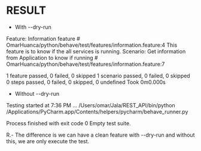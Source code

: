 # RESULT

- With --dry-run

Feature: Information feature # OmarHuanca/python/behave/test/features/information.feature:4
  This feature is to know if the all services is running.
  Scenario: Get information from Application to know if running  # OmarHuanca/python/behave/test/features/information.feature:7

1 feature passed, 0 failed, 0 skipped
1 scenario passed, 0 failed, 0 skipped
0 steps passed, 0 failed, 0 skipped, 0 undefined
Took 0m0.000s

- Without --dry-run

Testing started at 7:36 PM ...
/Users/omar/Jala/REST_API/bin/python /Applications/PyCharm.app/Contents/helpers/pycharm/behave_runner.py

Process finished with exit code 0
Empty test suite.

R.- The difference is we can have a clean feature with --dry-run and without this, we are only execute the test.
